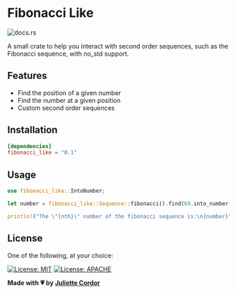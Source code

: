 # Fibonacci Like

![docs.rs](https://img.shields.io/docsrs/fibonacci-like)

A small crate to help you interact with second order sequences, such as the Fibonacci sequence, with no_std support.

## Features

- Find the position of a given number
- Find the number at a given position
- Custom second order sequences

## Installation

```toml
[dependencies]
fibonacci_like = "0.1"
```

## Usage

```rust
use fibonacci_like::IntoNumber;

let number = fibonacci_like::Sequence::fibonacci().find(69.into_number());

println!("The \"{nth}\" number of the fibonacci sequence is:\n{number}");
```

## License

One of the following, at your choice:

[![License: MIT](https://img.shields.io/badge/License-MIT-yellow.svg)](https://opensource.org/licenses/MIT)
[![License: APACHE](https://img.shields.io/badge/License-APACHE-green.svg)](https://opensource.org/licenses/APACHE)

**Made with 💗 by [Juliette Cordor](https://github.com/jewlexx)**
